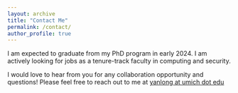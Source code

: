 ```yaml
---
layout: archive
title: "Contact Me"
permalink: /contact/
author_profile: true
---
```



I am expected to graduate from my PhD program in early 2024. I am actively looking for jobs as a tenure-track faculty in computing and security. 

I would love to hear from you for any collaboration opportunity and questions! Please feel free to reach out to me at <a href = "mailto: yanlong@umich.edu">yanlong at umich dot edu</a>
